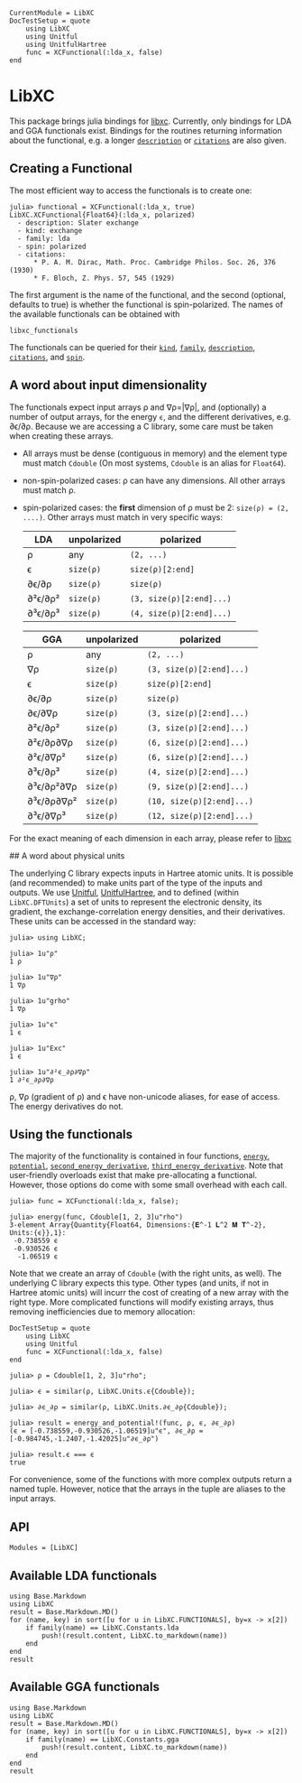 ```@meta
CurrentModule = LibXC
DocTestSetup = quote
    using LibXC
    using Unitful
    using UnitfulHartree
    func = XCFunctional(:lda_x, false)
end
```
# LibXC

This package brings julia bindings for [libxc](http://octopus-code.org/wiki/Libxc).
Currently, only bindings for LDA and GGA functionals exist. Bindings for the routines
returning information about the functional, e.g. a longer [`description`](@ref) or
[`citations`](@ref) are also given.

## Creating a Functional

The most efficient way to access the functionals is to create one:

```jldoctest
julia> functional = XCFunctional(:lda_x, true)
LibXC.XCFunctional{Float64}(:lda_x, polarized)
  - description: Slater exchange
  - kind: exchange
  - family: lda
  - spin: polarized
  - citations:
      * P. A. M. Dirac, Math. Proc. Cambridge Philos. Soc. 26, 376 (1930)
      * F. Bloch, Z. Phys. 57, 545 (1929)
```

The first argument is the name of the functional, and the second (optional, defaults to
true) is whether the functional is spin-polarized. The names of the available functionals
can be obtained with

```@docs
libxc_functionals
```

The functionals can be queried for their [`kind`](@ref), [`family`](@ref),
[`description`](@ref), [`citations`](@ref), and [`spin`](@ref).

## A word about input dimensionality

The functionals expect input arrays ρ and ∇ρ=|∇ρ|, and (optionally) a number of output
arrays, for the energy `ϵ`, and the different derivatives, e.g. ∂ϵ/∂ρ. Because we are
accessing a C library, some care must be taken when creating these arrays.

* All arrays must be dense (contiguous in memory) and the element type must match `Cdouble`
  (On most systems, `Cdouble` is an alias for `Float64`).
* non-spin-polarized cases: ρ can have any dimensions. All other arrays must match ρ.
* spin-polarized cases: the **first** dimension of ρ must be 2: `size(ρ) = (2, ....)`. Other
  arrays must match in very specific ways:

  |LDA       | unpolarized | polarized                 |
  |----------|-------------|---------------------------|
  |ρ         | any         | `(2, ...)`                |
  |ϵ         | `size(ρ)`   | `size(ρ)[2:end]`          |
  |∂ϵ/∂ρ     | `size(ρ)`   | `size(ρ)`                 |
  |∂²ϵ/∂ρ²   | `size(ρ)`   | `(3, size(ρ)[2:end]...)`  |
  |∂³ϵ/∂ρ³   | `size(ρ)`   | `(4, size(ρ)[2:end]...)`  |

  |GGA       | unpolarized | polarized                 |
  |----------|-------------|---------------------------|
  |ρ         | any         | `(2, ...)`                |
  |∇ρ         | `size(ρ)`   | `(3, size(ρ)[2:end]...)`  |
  |ϵ         | `size(ρ)`   | `size(ρ)[2:end]`          |
  |∂ϵ/∂ρ     | `size(ρ)`   | `size(ρ)`                 |
  |∂ϵ/∂∇ρ     | `size(ρ)`   | `(3, size(ρ)[2:end]...)`  |
  |∂²ϵ/∂ρ²   | `size(ρ)`   | `(3, size(ρ)[2:end]...)`  |
  |∂²ϵ/∂ρ∂∇ρ  | `size(ρ)`   | `(6, size(ρ)[2:end]...)`  |
  |∂²ϵ/∂∇ρ²   | `size(ρ)`   | `(6, size(ρ)[2:end]...)`  |
  |∂³ϵ/∂ρ³   | `size(ρ)`   | `(4, size(ρ)[2:end]...)`  |
  |∂³ϵ/∂ρ²∂∇ρ | `size(ρ)`   | `(9, size(ρ)[2:end]...)`  |
  |∂³ϵ/∂ρ∂∇ρ² | `size(ρ)`   | `(10, size(ρ)[2:end]...)` |
  |∂³ϵ/∂∇ρ³   | `size(ρ)`   | `(12, size(ρ)[2:end]...)` |

For the exact meaning of each dimension in each array, please refer to
[libxc](http://octopus-code.org/wiki/Libxc)

## A word about physical units

The underlying C library expects inputs in Hartree atomic units. It is possible (and
recommended) to make units part of the type of the inputs and outputs. We use
[Unitful](http://ajkeller34.github.io/Unitful.jl/stable/),
[UnitfulHartree](https://github.com/mdavezac/UnitfulHartree.jl), and to defined (within
`LibXC.DFTUnits`) a set of units to represent the electronic density, its gradient, the
exchange-correlation energy densities, and their derivatives. These units can be accessed in
the standard way:

```jldoctest
julia> using LibXC;

julia> 1u"ρ"
1 ρ

julia> 1u"∇ρ"
1 ∇ρ

julia> 1u"grho"
1 ∇ρ

julia> 1u"ϵ"
1 ϵ

julia> 1u"Exc"
1 ϵ

julia> 1u"∂²ϵ_∂ρ∂∇ρ"
1 ∂²ϵ_∂ρ∂∇ρ
```

ρ, ∇ρ (gradient of ρ) and ϵ have non-unicode aliases, for ease of access. The energy
derivatives do not.

## Using the functionals

The majority of the functionality is contained in four functions, [`energy`](@rf),
[`potential`](@ref), [`second_energy_derivative`](@ref),
[`third_energy_derivative`](@ref). Note that user-friendly overloads exist that make
pre-allocating a functional. However, those options do come with some small overhead with
each call.

```jldoctest
julia> func = XCFunctional(:lda_x, false);

julia> energy(func, Cdouble[1, 2, 3]u"rho")
3-element Array{Quantity{Float64, Dimensions:{𝐄^-1 𝐋^2 𝐌 𝐓^-2}, Units:{ϵ}},1}:
 -0.738559 ϵ
 -0.930526 ϵ
  -1.06519 ϵ
```

Note that we create an array of `Cdouble` (with the right units, as well). The underlying C
library expects this type. Other types (and units, if not in Hartree atomic units) will
incurr the cost of creating of a new array with the right type. More complicated functions
will modify existing arrays, thus removing inefficiencies due to memory allocation:

```@meta
DocTestSetup = quote
    using LibXC
    using Unitful
    func = XCFunctional(:lda_x, false)
end
```

```jldoctest
julia> ρ = Cdouble[1, 2, 3]u"rho";

julia> ϵ = similar(ρ, LibXC.Units.ϵ{Cdouble});

julia> ∂ϵ_∂ρ = similar(ρ, LibXC.Units.∂ϵ_∂ρ{Cdouble});

julia> result = energy_and_potential!(func, ρ, ϵ, ∂ϵ_∂ρ)
(ϵ = [-0.738559,-0.930526,-1.06519]u"ϵ", ∂ϵ_∂ρ = [-0.984745,-1.2407,-1.42025]u"∂ϵ_∂ρ")

julia> result.ϵ === ϵ
true
```

For convenience, some of the functions with more complex outputs return a named tuple.
However, notice that the arrays in the tuple are aliases to the input arrays.


## API

```@autodocs
Modules = [LibXC]
```

## Available LDA functionals

```@eval
using Base.Markdown
using LibXC
result = Base.Markdown.MD()
for (name, key) in sort([u for u in LibXC.FUNCTIONALS], by=x -> x[2])
    if family(name) == LibXC.Constants.lda
        push!(result.content, LibXC.to_markdown(name))
    end
end
result
```

## Available GGA functionals

```@eval
using Base.Markdown
using LibXC
result = Base.Markdown.MD()
for (name, key) in sort([u for u in LibXC.FUNCTIONALS], by=x -> x[2])
	if family(name) == LibXC.Constants.gga
		push!(result.content, LibXC.to_markdown(name))
    end
end
result
```


